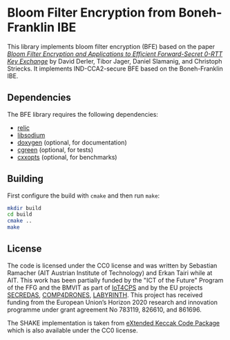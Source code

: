 Bloom Filter Encryption from Boneh-Franklin IBE
===============================================

This library implements bloom filter encryption (BFE) based on the paper [*Bloom Filter Encryption
and Applications to Efficient Forward-Secret 0-RTT Key Exchange*](https://eprint.iacr.org/2018/199)
by David Derler, Tibor Jager, Daniel Slamanig, and Christoph Striecks. It implements IND-CCA2-secure
BFE based on the Boneh-Franklin IBE.

Dependencies
------------

The BFE library requires the following dependencies:
* [relic](https://github.com/relic-toolkit/relic)
* [libsodium](https://libsodium.gitbook.io/doc/)
* [doxygen](http://www.doxygen.nl/index.html) (optional, for documentation)
* [cgreen](https://github.com/cgreen-devs/cgreen) (optional, for tests)
* [cxxopts](https://github.com/jarro2783/cxxopts) (optional, for benchmarks)

Building
--------

First configure the build with `cmake` and then run `make`:
```sh
mkdir build
cd build
cmake ..
make
```

License
-------

The code is licensed under the CC0 license and was written by Sebastian Ramacher (AIT Austrian
Institute of Technology) and Erkan Tairi while at AIT. This work has been partially funded by the
"ICT of the Future" Program of the FFG and the BMVIT as part of [IoT4CPS](https://iot4cps.at) and by
the EU projects [SECREDAS](https://secredas-project.eu/), [COMP4DRONES](https://www.comp4drones.eu),
[LABYRINTH](https://labyrinth2020.eu/). This project has received funding from the European Union’s
Horizon 2020 research and innovation programme under grant agreement No 783119, 826610, and 861696.

The SHAKE implementation is taken from [eXtended Keccak Code Package](https://github.com/XKCP/XKCP)
which is also available under the CC0 license.
